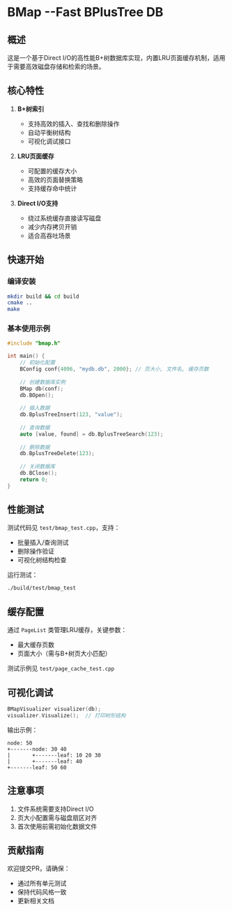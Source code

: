 # BMap  --Fast BPlusTree DB

## 概述
这是一个基于Direct I/O的高性能B+树数据库实现，内置LRU页面缓存机制，适用于需要高效磁盘存储和检索的场景。

## 核心特性

1. **B+树索引**
   - 支持高效的插入、查找和删除操作
   - 自动平衡树结构
   - 可视化调试接口

2. **LRU页面缓存**
   - 可配置的缓存大小
   - 高效的页面替换策略
   - 支持缓存命中统计

3. **Direct I/O支持**
   - 绕过系统缓存直接读写磁盘
   - 减少内存拷贝开销
   - 适合高吞吐场景

## 快速开始

### 编译安装
```bash
mkdir build && cd build
cmake ..
make
```

### 基本使用示例
```cpp
#include "bmap.h"

int main() {
    // 初始化配置
    BConfig conf{4096, "mydb.db", 2000}; // 页大小, 文件名, 缓存页数
    
    // 创建数据库实例
    BMap db(conf);
    db.BOpen();
    
    // 插入数据
    db.BplusTreeInsert(123, "value");
    
    // 查询数据
    auto [value, found] = db.BplusTreeSearch(123);
    
    // 删除数据
    db.BplusTreeDelete(123);
    
    // 关闭数据库
    db.BClose();
    return 0;
}
```

## 性能测试

测试代码见 `test/bmap_test.cpp`，支持：
- 批量插入/查询测试
- 删除操作验证
- 可视化树结构检查

运行测试：
```bash
./build/test/bmap_test
```

## 缓存配置

通过 `PageList` 类管理LRU缓存，关键参数：
- 最大缓存页数
- 页面大小（需与B+树页大小匹配）

测试示例见 `test/page_cache_test.cpp`

## 可视化调试

```cpp
BMapVisualizer visualizer(db);
visualizer.Visualize();  // 打印树形结构
```

输出示例：
```
node: 50
+-------node: 30 40
|       +-------leaf: 10 20 30
|       +-------leaf: 40
+-------leaf: 50 60
```

## 注意事项

1. 文件系统需要支持Direct I/O
2. 页大小配置需与磁盘扇区对齐
3. 首次使用前需初始化数据文件

## 贡献指南

欢迎提交PR，请确保：
- 通过所有单元测试
- 保持代码风格一致
- 更新相关文档
